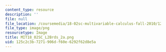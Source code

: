 ```yaml
---
content_type: resource
description: ''
file: null
file_location: /coursemedia/18-02sc-multivariable-calculus-fall-2010/125c2c3b7271906df60e6292f62d8e5a_MIT18_02SC_L2Brds_2a.png
file_type: image/png
resourcetype: Image
title: MIT18_02SC_L2Brds_2a.png
uid: 125c2c3b-7271-906d-f60e-6292f62d8e5a
---
```

